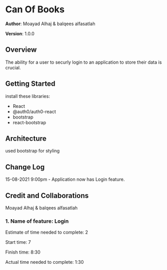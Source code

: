 # Can Of Books

**Author**: Moayad Alhaj & balqees alfasatlah

**Version**: 1.0.0

## Overview

The ability for a user to securly login to an application to store their data is crucial.

## Getting Started

install these libraries:

- React
- @auth0/auth0-react
- bootstrap
- react-bootstrap

## Architecture

used bootstrap for styling

## Change Log

15-08-2021 9:00pm - Application now has Login feature.

## Credit and Collaborations

Moayad Alhaj & balqees alfasatlah

### 1. Name of feature: Login

Estimate of time needed to complete: 2

Start time: 7

Finish time: 8:30

Actual time needed to complete: 1:30
